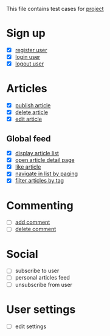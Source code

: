 This file contains test cases for [project](https://demo.realworld.io/)

# Sign up
* [x] [register user](register_user.md)
* [x] [login user](login_user.md)
* [x] [logout user](logout_user.md)

# Articles 
* [x] [publish article](articles/crud/publish_article.md)
* [x] [delete article](articles/crud/delete_article.md)
* [x] [edit article](articles/crud/edit_article.md)

## Global feed
* [x] [display article list](articles/global_feed/display_article_list.md)
* [x] [open article detail page](articles/global_feed/open_article_detail_page.md)
* [x] [like article](articles/global_feed/like_article.md)
* [x] [navigate in list by paging](articles/global_feed/navigate_in_list_by_paging.md)
* [x] [filter articles by tag](articles/global_feed/filter_articles_by_tag.md)

# Commenting
* [ ] [add comment](add_comment.md)
* [ ] [delete comment](delete_comment.md)

# Social
* [ ] subscribe to user
* [ ] personal articles feed
* [ ] unsubscribe from user

# User settings
* [ ] edit settings
